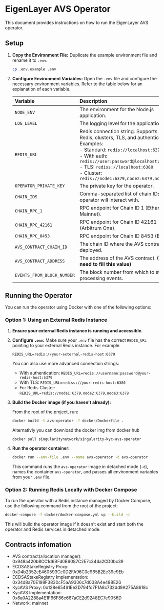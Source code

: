 # EigenLayer AVS Operator

This document provides instructions on how to run the EigenLayer AVS operator.

## Setup

1.  **Copy the Environment File:**
    Duplicate the example environment file and rename it to `.env`.

    ```bash
    cp .env.example .env
    ```

2.  **Configure Environment Variables:**
    Open the `.env` file and configure the necessary environment variables. Refer to the table below for an explanation of each variable.

    | Variable                   | Description                                                                                                                                                                                                                                                                                    | Default/Example Value          |
    | :------------------------- | :--------------------------------------------------------------------------------------------------------------------------------------------------------------------------------------------------------------------------------------------------------------------------------------------- | :----------------------------- |
    | `NODE_ENV`                 | The environment for the Node.js application.                                                                                                                                                                                                                                                   | `production`                   |
    | `LOG_LEVEL`                | The logging level for the application.                                                                                                                                                                                                                                                         | `debug`                        |
    | `REDIS_URL`                | Redis connection string. Supports standard Redis, clusters, TLS, and authentication. Examples:<br/>- Standard: `redis://localhost:6379`<br/>- With auth: `redis://user:password@localhost:6379`<br/>- TLS: `rediss://localhost:6380`<br/>- Cluster: `redis://node1:6379,node2:6379,node3:6379` | `redis://redis:6379`           |
    | `OPERATOR_PRIVATE_KEY`     | The private key for the operator.                                                                                                                                                                                                                                                              |                                |
    | `CHAIN_IDS`                | Comma-separated list of chain IDs the operator will interact with.                                                                                                                                                                                                                             | `42161,1,8453`                 |
    | `CHAIN_RPC_1`              | RPC endpoint for Chain ID 1 (Ethereum Mainnet).                                                                                                                                                                                                                                                | `https://eth.llamarpc.com`     |
    | `CHAIN_RPC_42161`          | RPC endpoint for Chain ID 42161 (Arbitrum One).                                                                                                                                                                                                                                                | `https://arb1.arbitrum.io/rpc` |
    | `CHAIN_RPC_8453`           | RPC endpoint for Chain ID 8453 (Base).                                                                                                                                                                                                                                                         | `https://base.llamarpc.com`    |
    | `AVS_CONTRACT_CHAIN_ID`    | The chain ID where the AVS contract is deployed.                                                                                                                                                                                                                                               | `1`                            |
    | `AVS_CONTRACT_ADDRESS`     | The address of the AVS contract. **(You need to fill this value)**                                                                                                                                                                                                                             |                                |
    | `EVENTS_FROM_BLOCK_NUMBER` | The block number from which to start processing events.                                                                                                                                                                                                                                        | `1`                            |

## Running the Operator

You can run the operator using Docker with one of the following options:

### Option 1: Using an External Redis Instance

1.  **Ensure your external Redis instance is running and accessible.**

2.  **Configure `.env`:**
    Make sure your `.env` file has the correct `REDIS_URL` pointing to your external Redis instance. For example:

    ```env
    REDIS_URL=redis://your-external-redis-host:6379
    ```

    You can also use more advanced connection strings:

    - With authentication: `REDIS_URL=redis://username:password@your-redis-host:6379`
    - With TLS: `REDIS_URL=rediss://your-redis-host:6380`
    - For Redis Cluster: `REDIS_URL=redis://node1:6379,node2:6379,node3:6379`

3.  **Build the Docker image (if you haven't already):**
    
    From the root of the project, run:

    ```bash
    docker build -t avs-operator -f docker/Dockerfile .
    ```

    Alternativly you can download the docker img from docker hub
    ```bash
    docker pull singularitynetwork/singularity-kyc-avs-operator
    ```
    
5.  **Run the operator container:**
    ```bash
    docker run --env-file .env --name avs-operator -d avs-operator
    ```
    This command runs the `avs-operator` image in detached mode (`-d`), names the container `avs-operator`, and passes all environment variables from your `.env` file.

### Option 2: Running Redis Locally with Docker Compose

To run the operator with a Redis instance managed by Docker Compose, use the following command from the root of the project:

```bash
docker-compose -f docker/docker-compose.yml up --build -d
```

This will build the operator image if it doesn't exist and start both the operator and Redis services in detached mode.

## Contracts infomation 
- AVS contract(allocation manager): 0x948a420b8CC1d6BFd0B6087C2E7c344a2CD0bc39
- ECDSAStakeRegistry Proxy: 0xD4b2352eE460593Cc0D2FA96C0c965B2Ee39e9Eb
- ECDSAStakeRegistry Implementation: 0x34d8a70E198F3830cF5aA9306c7d038A4e488E26
- KycAVS Proxy: 0x128e65461Ee2D794fc7F1A8c732dd9A275A8618c
- KycAVS Implementation: 0x6a0A2288a4E1F66F86c687aCE2d9248EC7e9056D
- Network: mainnet

